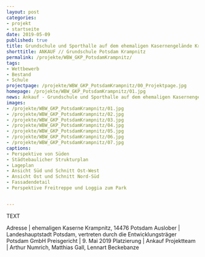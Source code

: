 ```yaml
---
layout: post
categories:
- projekt
- startseite
date: 2019-05-09
published: true
title: Grundschule und Sporthalle auf dem ehemaligen Kasernengelände Krampnitz in Potsdam
shorttitle: ANKAUF // Grundschule Potsdam Krampnitz
permalink: /projekte/WBW_GKP_PotsdamKrampnitz/
tags: 
- Wettbewerb
- Bestand
- Schule
projectpage: /projekte/WBW_GKP_PotsdamKrampnitz/00_Projektpage.jpg
homepage: /projekte/WBW_GKP_PotsdamKrampnitz/01.jpg
news: Ankauf - Grundschule und Sporthalle auf dem ehemaligen Kasernengelände Krampnitz in Potsdam <br />
images:
- /projekte/WBW_GKP_PotsdamKrampnitz/01.jpg
- /projekte/WBW_GKP_PotsdamKrampnitz/02.jpg
- /projekte/WBW_GKP_PotsdamKrampnitz/03.jpg
- /projekte/WBW_GKP_PotsdamKrampnitz/04.jpg
- /projekte/WBW_GKP_PotsdamKrampnitz/05.jpg
- /projekte/WBW_GKP_PotsdamKrampnitz/06.jpg
- /projekte/WBW_GKP_PotsdamKrampnitz/07.jpg
captions:
- Perspektive von Süden
- Städtebaulicher Strukturplan
- Lageplan
- Ansicht Süd und Schnitt Ost-West
- Ansicht Ost und Schnitt Nord-Süd 
- Fassadendetail
- Perspektive Freitreppe und Loggia zum Park


---
```

TEXT

Adresse					|	ehemaligen Kaserne Krampnitz, 14476 Potsdam
Auslober				|	Landeshauptstadt Potsdam, vertreten durch die Entwicklungsträger Potsdam GmbH
Preisgericht			|	9. Mai 2019
Platzierung				|	Ankauf
Projektteam				|	Arthur Numrich, Matthias Gall, Lennart Beckebanze


